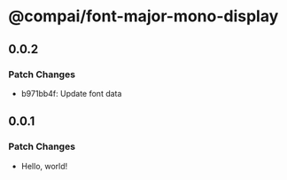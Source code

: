 # @compai/font-major-mono-display

## 0.0.2

### Patch Changes

- b971bb4f: Update font data

## 0.0.1

### Patch Changes

- Hello, world!
